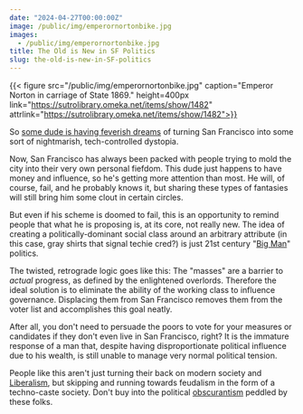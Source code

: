 ```yaml
---
date: "2024-04-27T00:00:00Z"
image: /public/img/emperornortonbike.jpg
images:
  - /public/img/emperornortonbike.jpg
title: The Old is New in SF Politics
slug: the-old-is-new-in-SF-politics
---
```

{{< figure src="/public/img/emperornortonbike.jpg" caption="Emperor Norton in carriage of State 1869." height=400px link="https://sutrolibrary.omeka.net/items/show/1482" attrlink="https://sutrolibrary.omeka.net/items/show/1482">}}

So [some dude is having feverish dreams](https://newrepublic.com/article/180487/balaji-srinivasan-network-state-plutocrat) of turning San Francisco into some sort of nightmarish, tech-controlled dystopia.

Now, San Francisco has always been packed with people trying to mold the city into their very own personal fiefdom. This dude just happens to have money and influence, so he's getting more attention than most. He will, of course, fail, and he probably knows it, but sharing these types of fantasies will still bring him some clout in certain circles.<!--more-->

But even if his scheme is doomed to fail, this is an opportunity to remind people that what he is proposing is, at its core, not really new. The idea of creating a politically-dominant social class around an arbitrary attribute (in this case, gray shirts that signal techie cred?) is just 21st century "[Big Man](https://en.wikipedia.org/wiki/Big_man_(anthropology))" politics.

The twisted, retrograde logic goes like this: The "masses" are a barrier to *actual* progress, as defined by the enlightened overlords. Therefore the ideal solution is to eliminate the ability of the working class to influence governance. Displacing them from San Francisco removes them from the voter list and accomplishes this goal neatly.

After all, you don't need to persuade the poors to vote for your measures or candidates if they don't even live in San Francisco, right? It is the immature response of a man that, despite having disproportionate political influence due to his wealth, is still unable to manage very normal political tension.

People like this aren't just turning their back on modern society and [Liberalism](https://en.wikipedia.org/wiki/Liberalism), but skipping and running towards feudalism in the form of a techno-caste society. Don't buy into the political [obscurantism](https://en.wikipedia.org/wiki/Obscurantism) peddled by these folks.
